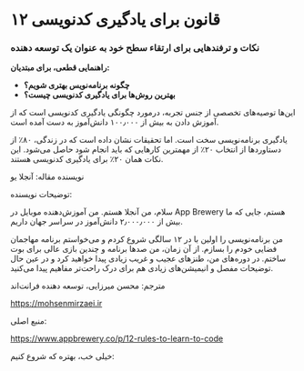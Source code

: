 # ۱۲ قانون برای یادگیری کدنویسی

### نکات و ترفندهایی برای ارتقاء سطح خود به عنوان یک توسعه دهنده

**راهنمایی قطعی، برای مبتدیان:**

- **چگونه برنامه‌نویس بهتری شویم؟**
- **بهترین روش‌ها برای یادگیری کدنویسی چیست؟**

این‌ها توصیه‌های تخصصی از جنس تجربه، درمورد چگونگی یادگیری کدنویسی است که از آموزش دادن به بیش از ۱۰۰٫۰۰۰ دانش‌آموز به دست آمده است.

یادگیری برنامه‌نویسی سخت است. اما تحقیقات نشان داده است که در زندگی، ۸۰٪ از دستاوردها از انتخاب ۲۰٪ از مهمترین کارهایی که باید انجام شود حاصل می‌شود. این نکات همان ۲۰٪ برای یادگیری کدنویسی هستند.

نویسنده مقاله: آنجلا یو

توضیحات نویسنده:

سلام، من آنجلا هستم. من آموزش‌دهنده موبایل در App Brewery هستم،‌ جایی که ما بیش از ۲٫۰۰۰٫۰۰۰ دانش‌آموز در سراسر جهان داریم.

من برنامه‌نویسی را اولین با در ۱۲ سالگی شروع کردم و می‌خواستم برنامه مهاجمان فضایی خودم را بسازم. از آن زمان، من صدها برنامه و چندین بازی عالی برای بوت ساختم. در دوره‌های من، طنزهای عجیب و غریب زیادی پیدا خواهید کرد و در عین حال توضیحات مفصل و انیمیشن‌های زیادی هم برای درک راحت‌تر مفاهیم پیدا می‌کنید.

مترجم: محسن میرزایی، توسعه دهنده فرانت‌اند

https://mohsenmirzaei.ir

منبع اصلی:

https://www.appbrewery.co/p/12-rules-to-learn-to-code

خیلی خب،‌ بهتره که شروع کنیم:
